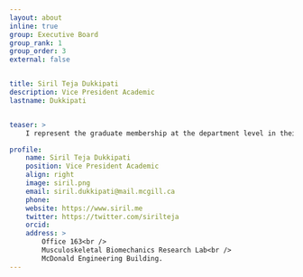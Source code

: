 ```yaml
---
layout: about
inline: true
group: Executive Board
group_rank: 1
group_order: 3
external: false


title: Siril Teja Dukkipati
description: Vice President Academic
lastname: Dukkipati


teaser: >
    I represent the graduate membership at the department level in their academic matters. I attend various departmental and Faculty meetings and get academic updates to you. Outside of GAMES, I am a PhD student at the <a href="https://www.mcgill.ca/mbr/">MBR Lab</a> working on developing a biomechanical robotic spinal cord. In my free time, I enjoy cycling and <a href="https://www.instagram.com/siril.td/">photography</a>.

profile:
    name: Siril Teja Dukkipati
    position: Vice President Academic
    align: right
    image: siril.png
    email: siril.dukkipati@mail.mcgill.ca
    phone: 
    website: https://www.siril.me
    twitter: https://twitter.com/sirilteja
    orcid: 
    address: >
        Office 163<br />
        Musculoskeletal Biomechanics Research Lab<br />
        McDonald Engineering Building.
---
```





